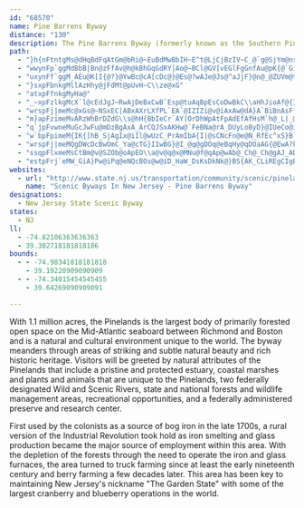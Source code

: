 ```yaml
---
id: "68570"
name: Pine Barrens Byway
distance: "130"
description: The Pine Barrens Byway (formerly known as the Southern Pinelands Natural Heritage Trail) meanders through areas of striking and subtle natural beauty and rich historic heritage.
path:
  - "}h{nFtntgMs@dHqBdFqAtGm@bRi@~EuBdMwBbIH~E^t@LjCjBzIV~C_@`g@SjYm@nsBOfn@Qpq@gAtrDaAhm@oJ`m@aEzVg@xCSz@{Jto@y[fsBSlCs@lF^tNfLreBLjAz@n@Pt@c@~Ii@tLhMn@pCKvBaApJgD~VaJp@OfCwBnEqFrCsDdBwCpAiAv@gAz@oA|FcFzGeEfm@{^z[iSjNwHnCcB~GeBbGQ`Gf@dHzBza@dTnHtDjJ|FfHtAxm@dErZxBlo@dClGGvGc@`CeAtF}EdPuL`AStDsCf@S`Am@`H{BnFiAlGoBfGeCxZsIrDo@lRsEfG{AlC}@hGqAlF}AdCaAlHcFrLiN|B{Dh@qCZ}DiAoQw@uIuCmZiBwH?i@aH}QqAeFSeBk@kDkDaWGiAGyBP{Fr@{Dh@_CvAgHhAqGd@}EXaEPoAF{AzAqc@VaGXgKbAgY^qEb@oAj@oAtAcCbCcEpB{Cv@aAlB_BdPgFfAm@r@e@zA{AhAwA~CyEJUh@}@fAcCzByH|E}O`DyKpB_HrEqQfAmDXcBLcBB{ACoAQsBcAcIoEu[gGo_@OsAy@}I{Bmf@AiGvFaQhY{o@pQkd@dJaWbBcDhAkAh@kBf@uFt@eZhBcSbA}GL{BLKj@kHDuB?oOPsCbB{FrBgF{BeIC{@QM}AyDAuBQEiEmPWM_@oC{C{LKC?mAWWwAoE}GqW{AsFkAwEiG{TcFwRwAeGw@oEcAyEYiBqCwMw@qEy@{DWq@k@cAqCqDo@iAo@aBaC{FuEiLkAaDi@oAoAeCm@}@}@eAaBoA}@g@mAg@sBe@uDg@eLsB}JsBoPsDkCg@qDy@kAQwAa@}Ak@oAu@sAtCwBlFk@nAwCpFsN|Ya@x@eLbV{GvNgIvPeKbTeKxS{Spc@{FnL}B|EcCbFuCnEuBpEx\\x[w_@|x@uCdFOz@a@`@yBrFeI`PaSrb@UpAWFgEjJwDtHwDf@g@n@}FnLa@Pg@`BiLvVe@zBe@l@In@uNpZkFtHuH~GuGdF}GpGQ?kIzGiGtFYDMf@}DjDs@gA_DsCkSiSeQ{PqOoNa@ES{@}DkFePeXuFwJa@Qc@yAsOuWkP{YkCwDQkA{@c@_Zwg@WoAgAe@cBmBO{@mg@k{@q@E"
  - "wwynFp`ggMdBbB|Bn@zFfAv@h@kBhGqGdRY|Ao@~BCl@GV[vEGlFgGnfAu@pK{@`GiEnMKdAWDcPf`@uArFmCtO[jDYjM?z}Be@vOw@|GaAf_@"
  - "uxynFf`ggM_AEu@K[I{@?}@YwBc@cA[cDc@}@Es@?wAJe@Js@^aJjF}@n@_@ZUVm@t@o@z@cGlJqJdNmCjDgBnC}DlFa@n@mCrDqAdBeBhB}DtESZ_CdC{DpE}@~@sAfAiClCmAP_GjBINiU`HeQ`G_@?cBv@{@?yCnAUj@{ADo@Fyi@eW_@GSa@wGcCUa@q_@mP{g@wUkIiD[]o@Yq@QgJqEsGuCqIeDiDUqx@|AiAXoOrEGPwCt@aAb@sHbC_B\\_@VyHa@KW_`@kEoSeCcv@wIsBg@uEaCcAuCmKuO_@qAaDcJ{IqFwIaF{LkHkt@c[oG?kIv@mOzCwe@tNeHpBeDRyA_@s@c@yIeDkIiD_FwAoOmM{JcP}@cA_E_EmFmA{\\u@oEOyCMmRi@yBAsHj@{Hf@uIDqNGyA@_BQc@S}GyEcBfSwA|KQ~BErCF`BLzA\\|Cs@bBw@nAg@Zo@XqQfFaRpFkn@hReCz@gSnFyElC{\\v[iB~BcEtEI\\q@PmLpNCn@o@NoFrG{C`Dg@~@[BKn@cXvZeO|Pqa@rg@Oh@e@JsBfCs@h@wAZkDbAoDn@aKhCcG~AqARq@Ze@Hc@RuBh@iGlBiFq@_Be@cE_@q@P_BlAsD~BmB|@{@j@oAp@k@j@q@PeDFcBQ_Aa@[]qBiBu@w@u@{@m@_AaAk@gBq@sCoDuBsBkCsCmA}AWKa@o@cAeAoCkFcBOgf@rS{PvH_D|AsIpHcChBsQjOy\\~MqkA}@aWWkASeAu@qA{AwGgJmL}F}PeEgVjAkgAcPaNmB"
  - "}sxpFbnkgMllAzHhy@jFdMt@pUvH~C\\ze@xG"
  - "atxpFfnkgMyHa@"
  - "_~xpFzlkgMcX`l@cEdJgJ~RwAjDeBxCwB`Esp@tuAqBpEsCoDwBkC\\aHhJioAf@{Iz@iJhAkOLeCX{CZyD@mAR_B`@oBViBf@iB`@qBp@gCX}AH{A?eCoBaNjBgB|AmAsNikA{BmQiCoTgCwSm@sDiCsWy@{Ae[mf@q@_CyA_G|Dov@rHmP~@wXzHqhCT}GVwCrGig@|Ku}@bA{KAqA"
  - "wrspFj|meMc@xGs@~NSxEC|ABxAXrLXfPL`EA`@IZIZi@v@iAxAw@dA}A`BiBnAsFfC{@n@{@r@w@hAaB|AwHvFgBhAiOtKcFjE_Ap@sZpNeKlF_J|EoDhBaBz@c@RqCvAq@XYTy@`@o@j@[\\i@|@aErIi@pAeBlDoBnC_BpBQNMPqBfC]l@wAnCm@zAGVALE`@DnAHr@pB`HzDfNfAlE|@dEVzBhAhPXlEN|Aj@`JbApMdCxc@vAbRZbG?|@IxBUzBWfDGb@_BhRGn@qAjPaBdRyG~z@o@tFwAlHs@nFYzD?xAHrA\\tBxF|W~CjNb@vC@f@?rBIhE_@xVcApm@UxNEfDKhGAhBOdG?r@YzROrIK`HGvDQhE{@lKKn@q@tIe@zEiCbZs@xNInAGh@Kb@a@hAu@fBcDnIm@rAeBlE_FtMcAzBQl@uFxNk@tAqAlDcA|BsEtLe@tAgDzI{DzJyEpL_@jAYjAG`@?jA@d@PhAv@vEd@lDX`G^tENrA^xBx@vDVbA`@`BF|@AbAMdA]hB}@xDoA~FYxAaAhEk@vCaAnEi@jCQj@Mr@iAfF}@nDw@|BQ`@aAxAo@n@kAbAUVmA`As@p@y@p@yArA_@VuHbH}CjCgJhIkZvWo@r@c@r@e@bAi@jBOx@Ez@GlCOp^AdBFhABd@N|@^xAv@pBxCzGlAfEdBdI~a@haB"
  - "m}apFzimeMvARzWhBrDZdG\\s@hH{BbIeCr`AY|OrDhWpAtFpAdEfAfHsM`h@_L|_@iAr@eJ`NgGjLgCdG{@~BcBhC}BdDs@b@uH|H{A|Bo@rCMnA{@`G_@nA}@|H{B`PsAlKeDxTIRGx@oA|Ie@`DoGfd@eChOaAzEGdA}Fp^_BnEc]f_AwIfUOp@UXaIzT}Otb@i@JK`AyAlFkDnJmAnGuEt_@Qr@aEf[sAtJm@nC}@nI_XjnBcLfx@_InVsHtXkBlGgDbMaL`a@iCpJWnAyDvMs@lB{@tCs@~ByOcRwC{DmNuRCUYQuFoH[GSo@iI{IkHyIqCgDGi@i@QsGuI}M_PqSaXaBgBgAsDaAiGqDwTaf@gl@Qo@e@KcHqIc@QeOpB_A?CPmDl@aEjB_BVQl@gJjEg]xU}GzC_L|BwBr@q@n@{@VqAbDoA`HuAfESXm@lDoBfIOlCjA~KHdDi@VwCxD]F]n@aIjHyKvJc]v\\w@jAgA`AeHrHuLzIw@^[d@q@R}BfBe@x@u@PgG~FuAx@iCpBgCbBaOrOsB`A{@DsQRIPeCj@eCxBmGhJ[tOMzLmDbNgGdOeBdFUBwAfJOtEHlVGnCi@vFUr@SDq@jBmBtB_IbLiFzGsCxBaGtAs@d@g@~@s@bAgB~DkFdCe@xVQ`MwD`SoAd^u@~L"
  - "q`jpFvwneMuGcJwFu@mDzBgAxA_ArCQJSxAKHw@`FeBNa@rA_DUyLoByD}@IUeCo@iBkAaHiE_B_A}@i@eFcDeBgAi@YkCuAoByAm@c@_JeFiIkBuAYqD]}D_@_C?oEAkCCO?uANoEd@}FL_Mx@iSsA_ZiD_@b@{Bz@iAr@oE`EWF"
  - "w`bpFpimeM{IK{]hB_SjAgIx@iIl@wUzC_PrAmIbA{I|@sCNcFn@e@N_RfEc^xS}B`AkEzAgCEw[oDaDyA]?"
  - "wrspFj|meMQgDWcDcBwOmC_Ya@cTG}IIwBG}@I_@q@gDOq@eBqHy@qDOaAG{@EwA?k@JoCRcDxE_u@ZkD`C}QHiABsCMwCSsBQkAkC{Oi@uDCe@Sq@mDuToAqHIq@Mo@qAeIWmCC}AAsF@_ZF{CFgA?MxCad@FeB@o@AoCOkCGm@[gBcD}L_B_H_@oB"
  - "ssqpFlxmeMsCtBm@v@SZOb@oApEO\\a@v@q@x@MNu@f@qAp@wAb@_Ch@_Ch@gAJ_ADkJQcA?M?q@C}AWw@Ys@[UUUOk@o@i@q@{@aB_@gAMe@YqBSwC"
  - "estpFrj`eMW_GiA}Pw@iPq@eNQcBOs@w@iD_HaW_DsKsDkNk@}BS{AK_CLiREgCIgBIkBQkASmBu@iE]_CI}@MmCAs@hAmYDyB?mCCiCOuDKkFD}ADeAf@aFXmJb@uL?aBYaEYiCa@eB{CyFyAwBc@{@G[o@sF"
websites:
  - url: "http://www.state.nj.us/transportation/community/scenic/pinelands.shtm"
    name: "Scenic Byways In New Jersey - Pine Barrens Byway"
designations:
  - New Jersey State Scenic Byway
states:
  - NJ
ll:
  - -74.82106363636363
  - 39.302718181818186
bounds:
  - - -74.98341818181818
    - 39.19220909090909
  - - -74.34015454545455
    - 39.64269090909091

---
```


With 1.1 million acres, the Pinelands is the largest body of primarily forested open space on the Mid-Atlantic seaboard between Richmond and Boston and is a natural and cultural environment unique to the world. The byway meanders through areas of striking and subtle natural beauty and rich historic heritage. Visitors will be greeted by natural attributes of the Pinelands that include a pristine and protected estuary, coastal marshes and plants and  animals that are unique to the Pinelands, two federally designated Wild and Scenic Rivers, state and national forests and wildlife management areas, recreational opportunities, and a federally administered preserve and research center.

First used by the colonists as a source of bog iron in the late 1700s, a rural version of the Industrial Revolution took hold as iron smelting and glass production became the major source of employment within this area. With the depletion of the forests through the need to operate the iron and glass furnaces, the area turned to truck farming since at least the early nineteenth century and berry farming a few decades later. This area has been key to maintaining New Jersey's nickname "The Garden State" with some of the largest cranberry and blueberry operations in the world.
